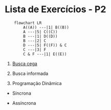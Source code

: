 # Lista de Exercícios - P2

```mermaid
	flowchart LR
		A((A)) ---|1| B((B))
		A ---|5| C((C))
		B ---|1| D((D))
		B ---|2| C
		D ---|5| F((F)) & C
		C ---|3| F
		C & F ---|1| E((E))
```

1. [Busca cega](./busca-cega.md)

2. Busca informada

3. Programação Dinâmica

- Síncrona



- Assíncrona
